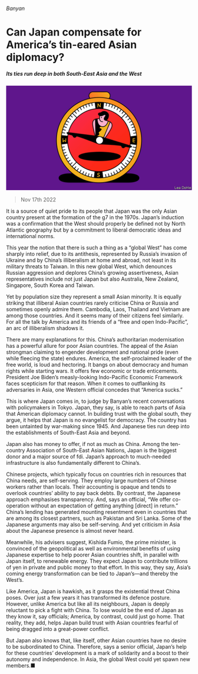 ###### Banyan

# Can Japan compensate for America’s tin-eared Asian diplomacy? 

##### Its ties run deep in both South-East Asia and the West 

![image](images/20221119_ASD001.jpg) 

> Nov 17th 2022 

It is a source of quiet pride to its people that Japan was the only Asian country present at the formation of the g7 in the 1970s. Japan’s induction was a confirmation that the West should properly be defined not by North Atlantic geography but by a commitment to liberal democratic ideas and international norms.

This year the notion that there is such a thing as a “global West” has come sharply into relief, due to its antithesis, represented by Russia’s invasion of Ukraine and by China’s illiberalism at home and abroad, not least in its military threats to Taiwan. In this new global West, which denounces Russian aggression and deplores China’s growing assertiveness, Asian representatives include not just Japan but also Australia, New Zealand, Singapore, South Korea and Taiwan.

Yet by population size they represent a small Asian minority. It is equally striking that illiberal Asian countries rarely criticise China or Russia and sometimes openly admire them. Cambodia, Laos, Thailand and Vietnam are among those countries. And it seems many of their citizens feel similarly. For all the talk by America and its friends of a “free and open Indo-Pacific”, an arc of illiberalism shadows it.

There are many explanations for this. China’s authoritarian modernisation has a powerful allure for poor Asian countries. The appeal of the Asian strongman claiming to engender development and national pride (even while fleecing the state) endures. America, the self-proclaimed leader of the free world, is loud and hectoring. It bangs on about democracy and human rights while starting wars. It offers few economic or trade enticements. President Joe Biden’s measly-looking Indo-Pacific Economic Framework faces scepticism for that reason. When it comes to outflanking its adversaries in Asia, one Western official concedes that “America sucks.”

This is where Japan comes in, to judge by Banyan’s recent conversations with policymakers in Tokyo. Japan, they say, is able to reach parts of Asia that American diplomacy cannot. In building trust with the global south, they argue, it helps that Japan is no evangelist for democracy. The country has been untainted by war-making since 1945. And Japanese ties run deep into the establishments of South-East Asia and beyond.

Japan also has money to offer, if not as much as China. Among the ten-country Association of South-East Asian Nations, Japan is the biggest donor and a major source of fdi. Japan’s approach to much-needed infrastructure is also fundamentally different to China’s.

Chinese projects, which typically focus on countries rich in resources that China needs, are self-serving. They employ large numbers of Chinese workers rather than locals. Their accounting is opaque and tends to overlook countries’ ability to pay back debts. By contrast, the Japanese approach emphasises transparency. And, says an official, “We offer co-operation without an expectation of getting anything [direct] in return.” China’s lending has generated mounting resentment even in countries that are among its closest partners, such as Pakistan and Sri Lanka. Some of the Japanese arguments may also be self-serving. And yet criticism in Asia about the Japanese presence is almost never heard.

Meanwhile, his advisers suggest, Kishida Fumio, the prime minister, is convinced of the geopolitical as well as environmental benefits of using Japanese expertise to help poorer Asian countries shift, in parallel with Japan itself, to renewable energy. They expect Japan to contribute trillions of yen in private and public money to that effort. In this way, they say, Asia’s coming energy transformation can be tied to Japan’s—and thereby the West’s.

Like America, Japan is hawkish, as it grasps the existential threat China poses. Over just a few years it has transformed its defence posture. However, unlike America but like all its neighbours, Japan is deeply reluctant to pick a fight with China. To lose would be the end of Japan as they know it, say officials; America, by contrast, could just go home. That reality, they add, helps Japan build trust with Asian countries fearful of being dragged into a great-power conflict.

But Japan also knows that, like itself, other Asian countries have no desire to be subordinated to China. Therefore, says a senior official, Japan’s help for these countries’ development is a mark of solidarity and a boost to their autonomy and independence. In Asia, the global West could yet spawn new members.■





